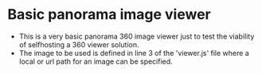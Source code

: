 # Basic panorama image viewer
- This is a very basic panorama 360 image viewer just to test the viability of selfhosting a 360 viewer solution.
- The image to be used is defined in line 3 of the 'viewer.js' file where a local or url path for an image can be specified.
